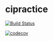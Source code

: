 # cipractice

[![Build Status](https://travis-ci.com/avcopan/cipractice.svg?branch=master)](https://travis-ci.com/avcopan/cipractice)

[![codecov](https://codecov.io/gh/avcopan/cipractice/branch/master/graph/badge.svg)](https://codecov.io/gh/avcopan/cipractice)
